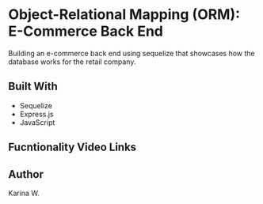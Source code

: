# Object-Relational Mapping (ORM): E-Commerce Back End

Building an e-commerce back end using sequelize that showcases how the database works for the retail company.

## Built With
- Sequelize
- Express.js
- JavaScript

## Fucntionality Video Links

## Author
Karina W.
